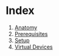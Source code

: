 # Index


1. [Anatomy](anatomy.md)
1. [Prerequisites](prerequisites.md)
1. [Setup](setup.md)
1. [Virtual Devices](virtual-devices.md)
